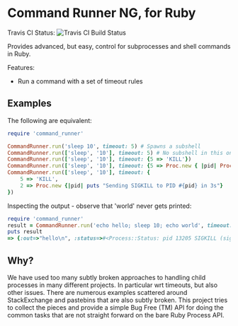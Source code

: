Command Runner NG, for Ruby
==============================================
Travis CI Status: ![Travis CI Build Status](https://travis-ci.org/kamstrup/command_runner_ng.svg?branch=master)

Provides advanced, but easy, control for subprocesses and shell commands in Ruby.

Features:

 * Run a command with a set of timeout rules

Examples
--------
The following are equivalent:

```rb
require 'command_runner'

CommandRunner.run('sleep 10', timeout: 5) # Spawns a subshell
CommandRunner.run(['sleep', '10'], timeout: 5) # No subshell in this one and the rest
CommandRunner.run(['sleep', '10'], timeout: {5 => 'KILL'})
CommandRunner.run(['sleep', '10'], timeout: {5 => Proc.new { |pid| Process.kill('KILL', pid)}})
CommandRunner.run(['sleep', '10'], timeout: {
    5 => 'KILL',
    2 => Proc.new {|pid| puts "Sending SIGKILL to PID #{pid} in 3s"}
})
```

Inspecting the output - observe that 'world' never gets printed:
```rb
require 'command_runner'
result = CommandRunner.run('echo hello; sleep 10; echo world', timeout: 3)
puts result
=> {:out=>"hello\n", :status=>#<Process::Status: pid 13205 SIGKILL (signal 9)>}
```

Why?
----
We have used too many subtly broken approaches to handling child processes in many different projects. In particular
wrt timeouts, but also other issues.
There are numerous examples scattered around StackExchange and pastebins that are also subtly broken. This
project tries to collect the pieces and provide a simple Bug Free (TM) API for doing the common tasks that are
not straight forward on the bare Ruby Process API.
